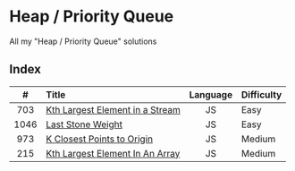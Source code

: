 # Heap / Priority Queue

All my "Heap / Priority Queue" solutions

## Index

| **#** | **Title**                                 | **Language** | **Difficulty** |
| :---: | :---------------------------------------- | :----------: | :------------- |
|  703  | [Kth Largest Element in a Stream](703.js) |      JS      | Easy           |
| 1046  | [Last Stone Weight](1046.js)              |      JS      | Easy           |
|  973  | [K Closest Points to Origin](973.js)      |      JS      | Medium         |
|  215  | [Kth Largest Element In An Array](215.js) |      JS      | Medium         |
